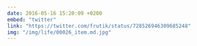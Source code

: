 ```yaml
---
date: 2016-05-16 15:20:09 +0200
embed: "twitter"
link: "https://twitter.com/frutik/status/728526946309685248"
img: "/img/life/00026_item.md.jpg"
---
```

